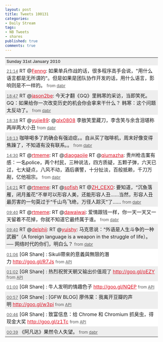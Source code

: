 ```yaml
---
layout: post
title: Tweets 100131
categories:
- Daily Stream
tags:
- NB Tweets
- shares
published: true
comments: true
---
```

<p><table style="border-collapse: collapse;" border="0">
<tbody>
<tr>
<td style="vertical-align: top; background-image: initial; background-attachment: initial; background-origin: initial; background-clip: initial; background-color: #eeeeee; background-position: initial initial; background-repeat: initial initial; padding: 0.3em;" colspan="2"><small style="color: #555555;"><strong>Sunday 31st January 2010</strong></small></td>
</tr>
<tr>
<td style="vertical-align: top; background-image: initial; background-attachment: initial; background-origin: initial; background-clip: initial; background-color: #ffffff; background-position: initial initial; background-repeat: initial initial; padding: 0.3em;"><small style="color: #555555;"><a style="color: #555555;" href="status/8451612858">21:14</a></small>
RT @<a style="color: #dd1122;" href="http://twitter.com/Fenng">Fenng</a>: 如果单兵作战的话，很多程序高手会说，"用什么语言都是无所谓的"。但是如果是团队协作开发的话，用什么语言，影响则是不一样的。 <small style="color: #555555;">from <a style="color: #555555;" rel="nofollow" href="http://dabr.co.uk">dabr</a></small></td>
</tr>
<tr>
<td style="vertical-align: top; background-image: initial; background-attachment: initial; background-origin: initial; background-clip: initial; background-color: #eeeeee; background-position: initial initial; background-repeat: initial initial; padding: 0.3em;"><small style="color: #555555;"><a style="color: #555555;" href="status/8448546193">18:47</a></small>
RT @<a style="color: #dd1122;" href="http://twitter.com/jason2be">jason2be</a>: 今天才翻《GQ》里韩寒的采访，当即笑死。GQ：如果给你一次改变历史的机会你会拿来干什么？ 韩寒：这个问题太反动了。 <small style="color: #555555;">from <a style="color: #555555;" rel="nofollow" href="http://dabr.co.uk">dabr</a></small></td>
</tr>
<tr>
<td style="vertical-align: top; background-image: initial; background-attachment: initial; background-origin: initial; background-clip: initial; background-color: #ffffff; background-position: initial initial; background-repeat: initial initial; padding: 0.3em;"><small style="color: #555555;"><a style="color: #555555;" href="status/8448392907">18:38</a></small>
RT @<a style="color: #dd1122;" href="http://twitter.com/yujie89">yujie89</a>: @<a style="color: #dd1122;" href="http://twitter.com/qlx0808">qlx0808</a> 李敖笑里藏刀，李含笑与余含泪堪称两岸两大小丑 <small style="color: #555555;">from <a style="color: #555555;" rel="nofollow" href="http://dabr.co.uk">dabr</a></small></td>
</tr>
<tr>
<td style="vertical-align: top; background-image: initial; background-attachment: initial; background-origin: initial; background-clip: initial; background-color: #eeeeee; background-position: initial initial; background-repeat: initial initial; padding: 0.3em;"><small style="color: #555555;"><a style="color: #555555;" href="status/8447893772">18:13</a></small>
咖啡喝多了的确会有强迫症。。自从买了咖啡机，周末好像变得焦躁了，不知道有没有联系。。 <small style="color: #555555;">from <a style="color: #555555;" rel="nofollow" href="http://dabr.co.uk">dabr</a></small></td>
</tr>
<tr>
<td style="vertical-align: top; background-image: initial; background-attachment: initial; background-origin: initial; background-clip: initial; background-color: #ffffff; background-position: initial initial; background-repeat: initial initial; padding: 0.3em;"><small style="color: #555555;"><a style="color: #555555;" href="status/8443009868">14:30</a></small>
RT @<a style="color: #dd1122;" href="http://twitter.com/rtmeme">rtmeme</a>: RT @<a style="color: #dd1122;" href="http://twitter.com/diaogaojie">diaogaojie</a> RT @<a style="color: #dd1122;" href="http://twitter.com/qiumazha">qiumazha</a>: 贵州枪击案有感：一名police，两个村民，三种说法，四方质疑，五颗子弹，六天已过，七大疑点，八风不动，酒后袭警，十分扯淡，百般抵赖，千刀万剐，亿他祖宗。 <small style="color: #555555;">from <a style="color: #555555;" rel="nofollow" href="http://dabr.co.uk">dabr</a></small></td>
</tr>
<tr>
<td style="vertical-align: top; background-image: initial; background-attachment: initial; background-origin: initial; background-clip: initial; background-color: #eeeeee; background-position: initial initial; background-repeat: initial initial; padding: 0.3em;"><small style="color: #555555;"><a style="color: #555555;" href="status/8442775425">14:21</a></small>
RT @<a style="color: #dd1122;" href="http://twitter.com/rtmeme">rtmeme</a>: RT @<a style="color: #dd1122;" href="http://twitter.com/sofish">sofish</a> RT @<a style="color: #dd1122;" href="http://twitter.com/ZH_CEXO">ZH_CEXO</a>: 要知道，“沉鱼落雁，闭月羞花”不单可以形容人美，还能形容人丑……当然，形容人丑最厉害的一句莫过于“千山鸟飞绝，万径人踪灭”了…… <small style="color: #555555;">from <a style="color: #555555;" rel="nofollow" href="http://dabr.co.uk">dabr</a></small></td>
</tr>
<tr>
<td style="vertical-align: top; background-image: initial; background-attachment: initial; background-origin: initial; background-clip: initial; background-color: #ffffff; background-position: initial initial; background-repeat: initial initial; padding: 0.3em;"><small style="color: #555555;"><a style="color: #555555;" href="status/8433590813">09:40</a></small>
RT @<a style="color: #dd1122;" href="http://twitter.com/rtmeme">rtmeme</a>: RT @<a style="color: #dd1122;" href="http://twitter.com/dawaiwai">dawaiwai</a>: 爱情跟钱一样，你一天一天又一天留着不花掉，你就不知道它最终属于谁。 <small style="color: #555555;">from <a style="color: #555555;" rel="nofollow" href="http://dabr.co.uk">dabr</a></small></td>
</tr>
<tr>
<td style="vertical-align: top; background-image: initial; background-attachment: initial; background-origin: initial; background-clip: initial; background-color: #eeeeee; background-position: initial initial; background-repeat: initial initial; padding: 0.3em;"><small style="color: #555555;"><a style="color: #555555;" href="status/8433559660">09:40</a></small>
RT @<a style="color: #dd1122;" href="http://twitter.com/delphij">delphij</a>: RT @<a style="color: #dd1122;" href="http://twitter.com/yuishy">yuishy</a>: 马克思说：“外语是人生斗争的一种武器”（A foreign language is a weapon in the struggle of life）。 ── 网络时代的你们，明白么？ <small style="color: #555555;">from <a style="color: #555555;" rel="nofollow" href="http://dabr.co.uk">dabr</a></small></td>
</tr>
<tr>
<td style="vertical-align: top; background-image: initial; background-attachment: initial; background-origin: initial; background-clip: initial; background-color: #ffffff; background-position: initial initial; background-repeat: initial initial; padding: 0.3em;"><small style="color: #555555;"><a style="color: #555555;" href="status/8417684409">01:06</a></small>
[GR Share] : Sikuli帶來的意義與無限的潛力 <a style="color: #dd1122;" href="http://goo.gl/R7Js" target="_blank">http://goo.gl/R7Js</a> <small style="color: #555555;">from <a style="color: #555555;" rel="nofollow" href="http://apiwiki.twitter.com/">API</a></small></td>
</tr>
<tr>
<td style="vertical-align: top; background-image: initial; background-attachment: initial; background-origin: initial; background-clip: initial; background-color: #eeeeee; background-position: initial initial; background-repeat: initial initial; padding: 0.3em;"><small style="color: #555555;"><a style="color: #555555;" href="status/8417542128">01:02</a></small>
[GR Share] : 热烈祝贺天朝又输出价值观了 <a style="color: #dd1122;" href="http://goo.gl/oEZY" target="_blank">http://goo.gl/oEZY</a> <small style="color: #555555;">from <a style="color: #555555;" rel="nofollow" href="http://apiwiki.twitter.com/">API</a></small></td>
</tr>
<tr>
<td style="vertical-align: top; background-image: initial; background-attachment: initial; background-origin: initial; background-clip: initial; background-color: #ffffff; background-position: initial initial; background-repeat: initial initial; padding: 0.3em;"><small style="color: #555555;"><a style="color: #555555;" href="status/8417483909">01:00</a></small>
[GR Share] : 牛人发明的情趣色子 <a style="color: #dd1122;" href="http://goo.gl/NQEP" target="_blank">http://goo.gl/NQEP</a> <small style="color: #555555;">from <a style="color: #555555;" rel="nofollow" href="http://apiwiki.twitter.com/">API</a></small></td>
</tr>
<tr>
<td style="vertical-align: top; background-image: initial; background-attachment: initial; background-origin: initial; background-clip: initial; background-color: #eeeeee; background-position: initial initial; background-repeat: initial initial; padding: 0.3em;"><small style="color: #555555;"><a style="color: #555555;" href="status/8417392412">00:57</a></small>
[GR Share] : [GFW BLOG] 廖伟棠：我离开豆瓣的声明 <a style="color: #dd1122;" href="http://goo.gl/w3pi" target="_blank">http://goo.gl/w3pi</a> <small style="color: #555555;">from <a style="color: #555555;" rel="nofollow" href="http://apiwiki.twitter.com/">API</a></small></td>
</tr>
<tr>
<td style="vertical-align: top; background-image: initial; background-attachment: initial; background-origin: initial; background-clip: initial; background-color: #ffffff; background-position: initial initial; background-repeat: initial initial; padding: 0.3em;"><small style="color: #555555;"><a style="color: #555555;" href="status/8417031174">00:46</a></small>
[GR Share] : 致富信息：给 Chrome 和 Chromium 抓臭虫，得现金大奖 <a style="color: #dd1122;" href="http://goo.gl/z1Tc" target="_blank">http://goo.gl/z1Tc</a> <small style="color: #555555;">from <a style="color: #555555;" rel="nofollow" href="http://apiwiki.twitter.com/">API</a></small></td>
</tr>
<tr>
<td style="vertical-align: top; background-image: initial; background-attachment: initial; background-origin: initial; background-clip: initial; background-color: #eeeeee; background-position: initial initial; background-repeat: initial initial; padding: 0.3em;"><small style="color: #555555;"><a style="color: #555555;" href="status/8416814284">00:39</a></small>
《阿凡达》果然令人失望。 <small style="color: #555555;">from <a style="color: #555555;" rel="nofollow" href="http://dabr.co.uk">dabr</a></small></td>
</tr>
</tbody></table></p>
